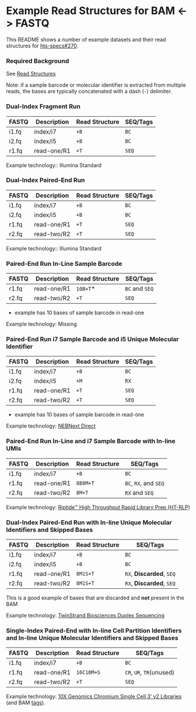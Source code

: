 # Example Read Structures for BAM &lt;-> FASTQ

This README shows a number of example datasets and their read structures for [hts-specs#270](https://github.com/samtools/hts-specs/issues/270).

### Required Background

See [Read Structures](https://github.com/fulcrumgenomics/fgbio/wiki/Read-Structures)

Note: if a sample barcode or molecular identifier is extracted from multiple reads, the bases are typically concatenated with a dash (`-`) delimiter.

### Dual-Index Fragment Run

| FASTQ | Description | Read Structure | SEQ/Tags |
| --- | --- | --- | --- |
| i1.fq | index/i7 | `+B` | `BC` |
| i2.fq | index/i5 | `+B` | `BC` |
| r1.fq | read-one/R1 | `+T` | `SEQ` |

Example technology:: Illumina Standard

### Dual-Index Paired-End Run

| FASTQ | Description | Read Structure | SEQ/Tags |
| --- | --- | --- | --- |
| i1.fq | index/i7 | `+B` | `BC` |
| i2.fq | index/i5 | `+B` | `BC` |
| r1.fq | read-one/R1 | `+T` | `SEQ` |
| r2.fq | read-two/R2 | `+T` | `SEQ` |

Example technology:: Illumina Standard

### Paired-End Run In-Line Sample Barcode

| FASTQ | Description | Read Structure | SEQ/Tags |
| --- | --- | --- | --- |
| r1.fq | read-one/R1 | `10B+T`* | `BC` and `SEQ`|
| r2.fq | read-two/R2 | `+T` | `SEQ` |
* example has 10 bases of sample barcode in read-one

Example technology: Missing

### Paired-End Run i7 Sample Barcode and i5 Unique Molecular Identifier

| FASTQ | Description | Read Structure | SEQ/Tags |
| --- | --- | --- | --- |
| i1.fq | index/i7 | `+B` | `BC` |
| i2.fq | index/i5 | `+M` | `RX` |
| r1.fq | read-one/R1 | `+T` | `SEQ` |
| r2.fq | read-two/R2 | `+T` | `SEQ` |
* example has 10 bases of sample barcode in read-one

Example technology: [NEBNext Direct](https://www.neb.com/nebnext-direct/nebnext-direct-for-target-enrichment)

### Paired-End Run In-Line and i7 Sample Barcode with In-line UMIs

| FASTQ | Description | Read Structure | SEQ/Tags |
| --- | --- | --- | --- |
| i1.fq | index/i7 | `+B` | `BC` |
| r1.fq | read-one/R1 | `8B8M+T` | `BC`, `RX`, and `SEQ` |
| r2.fq | read-two/R2 | `8M+T` | `RX` and `SEQ` |

Example technology: [Riptide™ High Throughput Rapid Library Prep (HT-RLP)](https://igenomx.com/wp-content/themes/igenomx-wp-theme/docs/igenomx-product-overview-riptide.pdf)

### Dual-Index Paired-End Run with In-line Unique Molecular Identifiers and Skipped Bases

| FASTQ | Description | Read Structure | SEQ/Tags |
| --- | --- | --- | --- |
| i1.fq | index/i7 | `+B` | `BC` |
| i2.fq | index/i5 | `+B` | `BC` |
| r1.fq | read-one/R1 | `8M1S+T` | `RX`, **Discarded**, `SEQ` |
| r2.fq | read-two/R2 | `8M1S+T` | `RX`, **Discarded**, `SEQ` |

This is a good example of bases that are discarded and **not** present in the BAM

Example technology: [TwinStrand Biosciences Duplex Sequencing](http://www.twinstrandbio.com/duplex-sequencing/)

### Single-Index Paired-End with In-line Cell Partition Identifiers and In-line Unique Molecular Identifiers and Skipped Bases

| FASTQ | Description | Read Structure | SEQ/Tags |
| --- | --- | --- | --- |
| i1.fq | index/i7 | `+B` | `BC` |
| r1.fq | read-one/R1 | `16C10M+S` | `CR`, `UR`, `TR`(unused) |
| r2.fq | read-two/R2 | `+T` | `SEQ` |

Example technology: [10X Genomics Chromium Single Cell 3’ v2 Libraries](https://assets.contentful.com/an68im79xiti/4fIy9tr6qQuCWamIii0iEa/40658acce7a6756e38537584897840e3/CG000108_AssayConfiguration_SC3v2.pdf) (and BAM [tags](https://support.10xgenomics.com/single-cell-gene-expression/software/pipelines/2.1/output/bam)).
